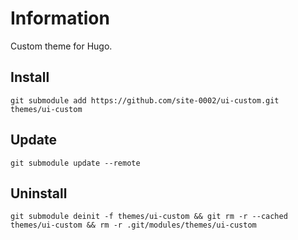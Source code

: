 # Information

Custom theme for Hugo.

## Install

```
git submodule add https://github.com/site-0002/ui-custom.git themes/ui-custom
```

## Update

```
git submodule update --remote
```

## Uninstall

```
git submodule deinit -f themes/ui-custom && git rm -r --cached themes/ui-custom && rm -r .git/modules/themes/ui-custom
```
